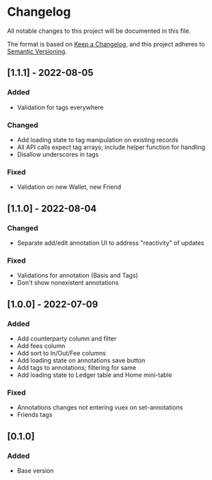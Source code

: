 # Changelog

All notable changes to this project will be documented in this file.

The format is based on [Keep a Changelog](https://keepachangelog.com/en/1.0.0/),
and this project adheres to
[Semantic Versioning](https://semver.org/spec/v2.0.0.html).

## [1.1.1] - 2022-08-05

### Added

- Validation for tags everywhere

### Changed

- Add loading state to tag manipulation on existing records
- All API calls expect tag arrays; include helper function for handling
- Disallow underscores in tags

### Fixed

- Validation on new Wallet, new Friend

## [1.1.0] - 2022-08-04

### Changed

- Separate add/edit annotation UI to address "reactivity" of updates

### Fixed

- Validations for annotation (Basis and Tags)
- Don't show nonexistent annotations

## [1.0.0] - 2022-07-09

### Added

- Add counterparty column and filter
- Add fees column
- Add sort to In/Out/Fee columns
- Add loading state on annotations save button
- Add tags to annotations; filtering for same
- Add loading state to Ledger table and Home mini-table

### Fixed

- Annotations changes not entering vuex on set-annotations
- Friends tags

## [0.1.0]

### Added

- Base version
